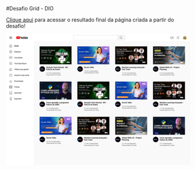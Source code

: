 #Desafio Grid - DIO

[Clique aqui](https://lucasreisss.github.io/Grid---YouTube-clone-/) para acessar o resultado final da página criada a partir do desafio!

![image](assets/img/desafio-grid.jpg)
